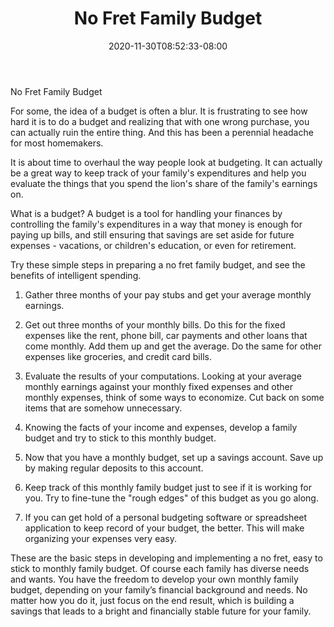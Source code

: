 ﻿---
title: "No Fret Family Budget"
date: 2020-11-30T08:52:33-08:00
description: "Family Budget Tips for Web Success"
featured_image: "/images/Family Budget.jpg"
tags: ["Family Budget"]
---

No Fret Family Budget

For some, the idea of a budget is often a blur.  It is frustrating to see how hard it is to do a budget and realizing that with one wrong purchase, you can actually ruin the entire thing. And this has been a perennial headache for most homemakers.  

It is about time to overhaul the way people look at budgeting.  It can actually be a great way to keep track of your family's expenditures and help you evaluate the things that you spend the lion's share of the family's earnings on.

What is a budget?  A budget is a tool for handling your finances by controlling the family's expenditures in a way that money is enough for paying up bills, and still ensuring that savings are set aside for future expenses - vacations, or children's education, or even for retirement.

Try these simple steps in preparing a no fret family budget, and see the benefits of intelligent spending.

1.  Gather three months of your pay stubs and get your average monthly earnings.

2.  Get out three months of your monthly bills.  Do this for the fixed expenses like the rent, phone bill, car payments and other loans that come monthly.   Add them up and get the average. Do the same for other expenses like groceries, and credit card bills. 

3.  Evaluate the results of your computations.  Looking at your average monthly earnings against your monthly fixed expenses and other monthly expenses, think of some ways to economize.  Cut back on some items that are somehow unnecessary.

4.  Knowing the facts of your income and expenses, develop a family budget and try to stick to this monthly budget.

5.  Now that you have a monthly budget, set up a savings account.  Save up by making regular deposits to this account.

6.  Keep track of this monthly family budget just to see if it is working for you.  Try to fine-tune the "rough edges" of this budget as you go along.

7.  If you can get hold of a personal budgeting software or spreadsheet application to keep record of your budget, the better.  This will make organizing your expenses very easy.

These are the basic steps in developing and implementing a no fret, easy to stick to monthly family budget. Of course each family has diverse needs and wants.  You have the freedom to develop your own monthly family budget, depending on your family’s financial background and needs.  No matter how you do it, just focus on the end result, which is building a savings that leads to a bright and financially stable future for your family.




